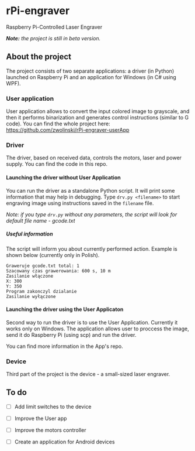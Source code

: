 # rPi-engraver
Raspberry Pi-Controlled Laser Engraver

**_Note:_** *the project is still in beta version.*

## About the project
The project consists of two separate applications: a driver (in Python) launched on Raspberry Pi and an application for Windows (in C# using WPF).
### User application
User application allows to convert the input colored image to grayscale, and then it performs binarization and generates control instructions (similar to G code). You can find the whole project here: https://github.com/zwolinski/rPi-engraver-userApp
### Driver 
The driver, based on received data, controls the motors, laser and power supply. You can find the code in this repo.

#### Launching the driver without User Application
You can run the driver as a standalone Python script. It will print some information that may help in debugging.
Type `drv.py <filename>` to start engraving image using instructions saved in the `filename` file.

_Note: if you type `drv.py` without any parameters, the script will look for default file name - gcode.txt_

##### Useful information
The script will inform you about currently performed action. Example is shown below (currently only in Polish).
```
Graweruje gcode.txt total: 1
Szacowany czas grawerowania: 600 s, 10 m
Zasilanie włączone
X: 300
Y: 350
Program zakonczyl dzialanie
Zasilanie wyłączone
```

#### Launching the driver using the User Applicaton

Second way to run the driver is to use the User Application. Currently it works only on Windows. The application allows user to proccess the image, send it do Raspberry Pi (using scp) and run the driver.

You can find more information in the App's repo.
### Device
Third part of the project is the device - a small-sized laser engraver.

## To do
- [ ] Add limit switches to the device
- [ ] Improve the User app
- [ ] Improve the motors controller
- [ ] Create an application for Android devices

